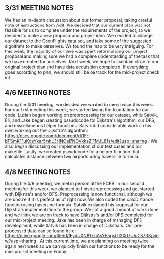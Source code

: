 ## 3/31 MEETING NOTES
We had an in-depth discussion about our former proposal, taking careful note of instructions from Adit. We decided that our current plan was not feasible for us to complete under the requirements of the project, so we decided to make a new proposal and project idea.
We decided to change our dataset to the OpenFlights data set, and take some of the suggested algoithms to make ourselves. We found the map to be very intriguing. For this week, the majority of our time was spent reformulating our project proposal and making sure we had a complete understanding of the task that we have created for ourselves. 
Next week, we hope to maintain close to our original project plan and have data acquisition completed. If everything goes according to plan, we should still be on track for the mid-project check in!

## 4/6 MEETING NOTES
During the 3/31 meeting, we decided we wanted to meet twice this week. For our first meeting this week, we started laying the foundation for our code. Lucian began working on preprocessing for our dataset, while Satvik, Eli, and Jake began creating pseudocode for Dijkstra's algotithm, our DFS, and miscellaneous helper functions. Satvik did considerable work on his own working out the Dijkstra's algorithm: https://docs.google.com/document/d/1F-bTSmK1FuKoeYkar5mkL3HNOel7NOVkksZlTMJL81s/edit?usp=sharing . We also began discussing our implementation of our test cases and our makefile. Lastly, we created pseudocode for a helper function that calculates distance between two airports using haversine formula. 

## 4/8 MEETING NOTES
During the 4/8 meeting, we met in person at the ECEB. In our second meeting for this week, we planned to finish preprocessing and get started with Dijkstra's and/or DFS. Preprocessing is now functional, although we are unsure if it is perfect as of right now. We also coded the calcDistance function using haversine formula. Satvik explained his proposal for our Dijkstra's implementation to the group. We got a good amount of work done and we think we are on track to have Dijkstra's and/or DFS completed for our mid-project meeting. Jake has been in charge of managing DFS development, while Satvik has been in charge of Dijkstra's. Our pre-processed data can be found here: https://drive.google.com/file/d/1FydU0N817mAsYE5ryJ9I2Xd7UIoC87R3/view?usp=sharing . At this current time, we are planning on meeting twice again next week so we can quickly finish our functions to be ready for the mid-project meeting on Friday. 
